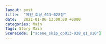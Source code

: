 ```yaml
---
layout: post
title:  "메인_회상_013~028장"
date:   2021-01-06 13:00:00 +0000
categories: Main
Tags: Story Main
SceneCode: ["scene_skip_cp013-028_q1_s10"]
---
```

